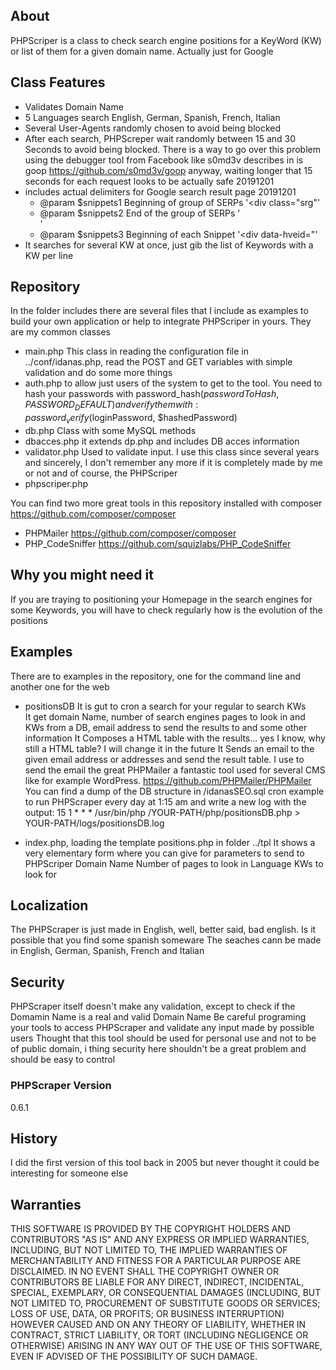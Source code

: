 ## About
PHPScriper is a class to check search engine positions for a KeyWord (KW) or list of them for a given domain name. Actually just for Google

## Class Features
- Validates Domain Name
- 5 Languages search English, German, Spanish, French, Italian
- Several User-Agents randomly chosen to avoid being blocked
- After each search, PHPScreper wait randomly between 15 and 30 Seconds to avoid being blocked. There is a way to go over this problem using the debugger tool      from Facebook like s0md3v describes in is goop https://github.com/s0md3v/goop
  anyway, waiting longer that 15 seconds for each request looks to be actually safe 20191201
- includes actual delimiters for Google search result page 20191201
     * @param $snippets1 Beginning of group of SERPs '<div class="srg"'
     * @param $snippets2 End of the group of SERPs  '<div id="extrares">'
     * @param $snippets3 Beginning of each Snippet   '<div data-hveid="' 
- It searches for several KW at once, just gib the list of Keywords with a KW per line

## Repository
In the folder includes there are several files that I include as examples to build your own application or help to integrate PHPScriper in yours. They are my common classes
- main.php      This class in reading the configuration file in ../conf/idanas.php, read the POST and GET variables with simple validation and do some more things
- auth.php      to allow just users of the system to get to the tool. You need to hash your passwords with 
                    password_hash($passwordToHash, PASSWORD_DEFAULT)
                and verify them with:
                    password_verify($loginPassword, $hashedPassword)
- db.php        Class with some MySQL methods
- dbacces.php   it extends dp.php and includes DB acces information
- validator.php Used to validate input. I use this class since several years and sincerely, I don't remember any more if it is completely made by me or not
and of course, the PHPScriper
- phpscriper.php

You can find two more great tools in this repository installed with composer https://github.com/composer/composer
- PHPMailer       https://github.com/composer/composer
- PHP_CodeSniffer https://github.com/squizlabs/PHP_CodeSniffer

## Why you might need it
If you are traying to positioning your Homepage in the search engines for some Keywords, you will have to check regularly how is the evolution of the positions

## Examples
There are to examples in the repository, one for the command line and another one for the web
- positionsDB   It is gut to cron a search for your regular to search KWs   
    It get domain Name, number of search engines pages to look in and KWs from a DB, email address to send the results to and some other information
    It Composes a HTML table with the results... yes I know, why still a HTML table? I will change it in the future
    It Sends an email to the given email address or addresses and send the result table. I use to send the email the great PHPMailer a fantastic tool used for several CMS like for example WordPress. https://github.com/PHPMailer/PHPMailer
    You can find a dump of the DB structure in /idanasSEO.sql
    cron example to run PHPScraper every day at 1:15 am and write a new log with the output:
        15 1 * * * /usr/bin/php /YOUR-PATH/php/positionsDB.php > YOUR-PATH/logs/positionsDB.log


- index.php, loading the template positions.php in folder ../tpl
    It shows a very elementary form where you can give for parameters to send to PHPScriper
        Domain Name
        Number of pages to look in
        Language
        KWs to look for

## Localization
The PHPScraper is just made in English, well, better said, bad english. Is it possible that you find some spanish someware
The seaches cann be made in English, German, Spanish, French and Italian

## Security
PHPScraper itself doesn't make any validation, except to check if the Domamin Name is a real and valid Domain Name
Be careful programing your tools to access PHPScraper and validate any input made by possible users
Thought that this tool should be used for personal use and not to be of public domain, i thing security here shouldn't be a great problem and should be easy to control

### PHPScraper Version

0.6.1

## History
I did the first version of this tool back in 2005 but never thought it could be interesting for someone else

## Warranties
THIS SOFTWARE IS PROVIDED BY THE COPYRIGHT HOLDERS AND CONTRIBUTORS "AS IS" AND
ANY EXPRESS OR IMPLIED WARRANTIES, INCLUDING, BUT NOT LIMITED TO, THE IMPLIED
WARRANTIES OF MERCHANTABILITY AND FITNESS FOR A PARTICULAR PURPOSE ARE
DISCLAIMED. IN NO EVENT SHALL THE COPYRIGHT OWNER OR CONTRIBUTORS BE LIABLE FOR ANY
DIRECT, INDIRECT, INCIDENTAL, SPECIAL, EXEMPLARY, OR CONSEQUENTIAL DAMAGES
(INCLUDING, BUT NOT LIMITED TO, PROCUREMENT OF SUBSTITUTE GOODS OR SERVICES;
LOSS OF USE, DATA, OR PROFITS; OR BUSINESS INTERRUPTION) HOWEVER CAUSED AND
ON ANY THEORY OF LIABILITY, WHETHER IN CONTRACT, STRICT LIABILITY, OR TORT
(INCLUDING NEGLIGENCE OR OTHERWISE) ARISING IN ANY WAY OUT OF THE USE OF THIS
SOFTWARE, EVEN IF ADVISED OF THE POSSIBILITY OF SUCH DAMAGE.
